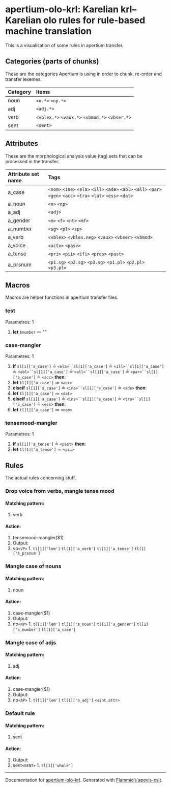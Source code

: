
# apertium-olo-krl: Karelian krl–Karelian olo rules for rule-based machine translation

This is a visualisation of some rules in apertium transfer.


## Categories (parts of chunks)
   
These are the categories Apertium is using in order to chunk, re-order and
transfer lexemes.
    
| Category | Items |
|:---------|:------|
| noun |  `<n.*>`  `<np.*>`  |
| adj |  `<adj.*>`  |
| verb |  `<vblex.*>`  `<vaux.*>`  `<vbmod.*>`  `<vbser.*>`  |
| sent |  `<sent>`  |

    
## Attributes

These are the morphological analysis value (tag) sets that can be processed in
the transfer.

| Attribute set name | Tags |
|:-------------------|:-----|
| a_case | `<nom>` `<ine>` `<ela>` `<ill>` `<ade>` `<abl>` `<all>` `<par>` `<gen>` `<acc>` `<tra>` `<lat>` `<ess>` `<dat>`  |
| a_noun | `<n>` `<np>`  |
| a_adj | `<adj>`  |
| a_gender | `<m>` `<f>` `<nt>` `<mf>`  |
| a_number | `<sg>` `<pl>` `<sp>`  |
| a_verb | `<vblex>` `<vblex.neg>` `<vaux>` `<vbser>` `<vbmod>`  |
| a_voice | `<actv>` `<pasv>`  |
| a_tense | `<pri>` `<pii>` `<ifi>` `<pres>` `<past>`  |
| a_prsnum | `<p1.sg>` `<p2.sg>` `<p3.sg>` `<p1.pl>` `<p2.pl>` `<p3.pl>`  |

    
## Macros

Macros are helper functions in apertium transfer files.



### test

Parametres: 1

1. **let** `$number` ≔ ""

### case-mangler

Parametres: 1


1. **if** `sl[1]['a_case']`  ≟ `<ela>``sl[1]['a_case']`  ≟ `<ill>``sl[1]['a_case']`  ≟ `<abl>``sl[1]['a_case']`  ≟ `<all>``sl[1]['a_case']`  ≟ `<par>``sl[1]['a_case']`  ≟ `<acc>` **then**:
  1. **let** `tl[1]['a_case']`  ≔ `<acc>`
1. **elseif** `sl[1]['a_case']`  ≟ `<ine>``sl[1]['a_case']`  ≟ `<ade>` **then**:
  1. **let** `tl[1]['a_case']`  ≔ `<dat>`
1. **elseif** `sl[1]['a_case']`  ≟ `<ins>``sl[1]['a_case']`  ≟ `<tra>``sl[1]['a_case']`  ≟ `<ess>` **then**:
  1. **let** `tl[1]['a_case']`  ≔ `<nom>`

### tensemood-mangler

Parametres: 1


1. **if** `sl[1]['a_tense']`  ≟ `<past>` **then**:
  1. **let** `tl[1]['a_tense']`  ≔ `<pii>`

## Rules
    
The actual rules concerning stuff.



### Drop voice from verbs, mangle tense mood
    
#### Matching pattern:
    

1. verb

#### Action:
    

1. tensemood-mangler($1)
1. Output: 
  1. vp``<VP>``
    1. `tl[1]['lem']` `tl[1]['a_verb']` `tl[1]['a_tense']` `tl[1]['a_prsnum']` 
    

### Mangle case of nouns
    
#### Matching pattern:
    

1. noun

#### Action:
    

1. case-mangler($1)
1. Output: 
  1. np``<NP>``
    1. `tl[1]['lem']` `tl[1]['a_noun']` `tl[1]['a_gender']` `tl[1]['a_number']` `tl[1]['a_case']` 
    

### Mangle case of adjs
    
#### Matching pattern:
    

1. adj

#### Action:
    

1. case-mangler($1)
1. Output: 
  1. np``<AP>``
    1. `tl[1]['lem']` `tl[1]['a_adj']` `<sint.attr>`
    

### Default rule
    
#### Matching pattern:
    

1. sent

#### Action:
    

1. Output: 
  1. sent``<SENT>``
    1. `tl[1]['whole']` 
    

- - -

Documentation for [apertium-olo-krl](//github.com/apertium/apertium-olo-krl/).
Generated with [Flammie’s apevis-xslt](https://github.com/flammie/apevis-xslt).
  